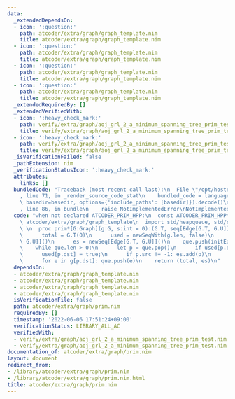 ```yaml
---
data:
  _extendedDependsOn:
  - icon: ':question:'
    path: atcoder/extra/graph/graph_template.nim
    title: atcoder/extra/graph/graph_template.nim
  - icon: ':question:'
    path: atcoder/extra/graph/graph_template.nim
    title: atcoder/extra/graph/graph_template.nim
  - icon: ':question:'
    path: atcoder/extra/graph/graph_template.nim
    title: atcoder/extra/graph/graph_template.nim
  - icon: ':question:'
    path: atcoder/extra/graph/graph_template.nim
    title: atcoder/extra/graph/graph_template.nim
  _extendedRequiredBy: []
  _extendedVerifiedWith:
  - icon: ':heavy_check_mark:'
    path: verify/extra/graph/aoj_grl_2_a_minimum_spanning_tree_prim_test.nim
    title: verify/extra/graph/aoj_grl_2_a_minimum_spanning_tree_prim_test.nim
  - icon: ':heavy_check_mark:'
    path: verify/extra/graph/aoj_grl_2_a_minimum_spanning_tree_prim_test.nim
    title: verify/extra/graph/aoj_grl_2_a_minimum_spanning_tree_prim_test.nim
  _isVerificationFailed: false
  _pathExtension: nim
  _verificationStatusIcon: ':heavy_check_mark:'
  attributes:
    links: []
  bundledCode: "Traceback (most recent call last):\n  File \"/opt/hostedtoolcache/Python/3.10.5/x64/lib/python3.10/site-packages/onlinejudge_verify/documentation/build.py\"\
    , line 71, in _render_source_code_stat\n    bundled_code = language.bundle(stat.path,\
    \ basedir=basedir, options={'include_paths': [basedir]}).decode()\n  File \"/opt/hostedtoolcache/Python/3.10.5/x64/lib/python3.10/site-packages/onlinejudge_verify/languages/nim.py\"\
    , line 86, in bundle\n    raise NotImplementedError\nNotImplementedError\n"
  code: "when not declared ATCODER_PRIM_HPP:\n  const ATCODER_PRIM_HPP* = 1\n  import\
    \ atcoder/extra/graph/graph_template\n  import std/heapqueue, std/sequtils\n \
    \ \n  proc prim*[G:Graph](g:G, s:int = 0):(G.T, seq[Edge[G.T, G.U]]) =\n    var\n\
    \      total = G.T(0)\n      used = newSeqWith(g.len, false)\n      que = initHeapQueue[Edge[G.T,\
    \ G.U]]()\n      es = newSeq[Edge[G.T, G.U]]()\n    que.push(initEdge(-1, s, g.T(0)))\n\
    \    while que.len > 0:\n      let p = que.pop()\n      if used[p.dst]: continue\n\
    \      used[p.dst] = true;\n      if p.src != -1: es.add(p)\n      total += p.weight\n\
    \      for e in g[p.dst]: que.push(e)\n    return (total, es)\n"
  dependsOn:
  - atcoder/extra/graph/graph_template.nim
  - atcoder/extra/graph/graph_template.nim
  - atcoder/extra/graph/graph_template.nim
  - atcoder/extra/graph/graph_template.nim
  isVerificationFile: false
  path: atcoder/extra/graph/prim.nim
  requiredBy: []
  timestamp: '2022-06-06 17:51:24+09:00'
  verificationStatus: LIBRARY_ALL_AC
  verifiedWith:
  - verify/extra/graph/aoj_grl_2_a_minimum_spanning_tree_prim_test.nim
  - verify/extra/graph/aoj_grl_2_a_minimum_spanning_tree_prim_test.nim
documentation_of: atcoder/extra/graph/prim.nim
layout: document
redirect_from:
- /library/atcoder/extra/graph/prim.nim
- /library/atcoder/extra/graph/prim.nim.html
title: atcoder/extra/graph/prim.nim
---
```

